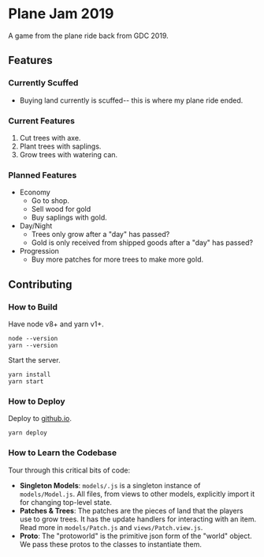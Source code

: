# Plane Jam 2019 #

A game from the plane ride back from GDC 2019.

## Features ##

### Currently Scuffed
* Buying land currently is scuffed-- this is where my plane ride ended.

### Current Features ###

1. Cut trees with axe.
2. Plant trees with saplings.
3. Grow trees with watering can.

### Planned Features ###

* Economy
    * Go to shop.
    * Sell wood for gold
    * Buy saplings with gold.
* Day/Night
    * Trees only grow after a "day" has passed?
    * Gold is only received from shipped goods after a "day" has passed?
* Progression
    * Buy more patches for more trees to make more gold.

## Contributing ##

### How to Build ###

Have node v8+ and yarn v1+.

```
node --version
yarn --version
```

Start the server.

```
yarn install
yarn start
```

### How to Deploy ###

Deploy to [github.io](https://ehgoodenough.github.io/planejam2019).

```
yarn deploy
```

### How to Learn the Codebase ###

Tour through this critical bits of code:

* **Singleton Models**: `models/.js` is a singleton instance of `models/Model.js`. All files, from views to other models, explicitly import it for changing top-level state.
* **Patches & Trees**: The patches are the pieces of land that the players use to grow trees. It has the update handlers for interacting with an item. Read more in `models/Patch.js` and `views/Patch.view.js`.
* **Proto**: The "protoworld" is the primitive json form of the "world" object. We pass these protos to the classes to instantiate them.
